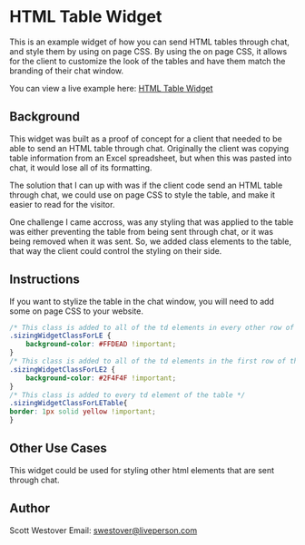 # HTML Table Widget
This is an example widget of how you can send HTML tables through chat, and style them by using on page CSS. By using the on page CSS, it allows for the client to customize the look of the tables and have them match the branding of their chat window.

You can view a live example here: [HTML Table Widget](https://scottwestover.herokuapp.com/liveengageWidgets/JCrewWidget/)

## Background
This widget was built as a proof of concept for a client that needed to be able to send an HTML table through chat. Originally the client was copying table information from an Excel spreadsheet, but when this was pasted into chat, it would lose all of its formatting. 

The solution that I can up with was if the client code send an HTML table through chat, we could use on page CSS to style the table, and make it easier to read for the visitor.

One challenge I came accross, was any styling that was applied to the table was either preventing the table from being sent through chat, or it was being removed when it was sent. So, we added class elements to the table, that way the client could control the styling on their side.

## Instructions
If you want to stylize the table in the chat window, you will need to add some on page CSS to your website. 

```css
/* This class is added to all of the td elements in every other row of the table starting with the second */
.sizingWidgetClassForLE {
    background-color: #FFDEAD !important;
}
/* This class is added to all of the td elements in the first row of the table */
.sizingWidgetClassForLE2 {
    background-color: #2F4F4F !important;
}
/* This class is added to every td element of the table */
.sizingWidgetClassForLETable{
border: 1px solid yellow !important;
}
```

## Other Use Cases
This widget could be used for styling other html elements that are sent through chat.

## Author
Scott Westover 
Email: swestover@liveperson.com